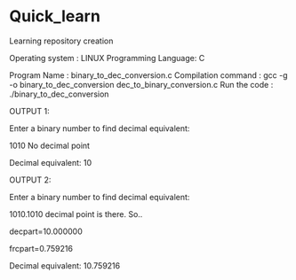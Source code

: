 # Quick_learn


Learning repository creation




Operating system    :     LINUX
Programming Language:     C




Program Name        :     binary_to_dec_conversion.c
Compilation command :     gcc -g -o binary_to_dec_conversion dec_to_binary_conversion.c 
Run the code        :     ./binary_to_dec_conversion

OUTPUT 1:

Enter a binary number to find decimal equivalent: 

1010
No decimal point

Decimal equivalent: 10

OUTPUT 2:

Enter a binary number to find decimal equivalent: 

1010.1010
decimal point is there. So..


decpart=10.000000

frcpart=0.759216

Decimal equivalent: 10.759216



